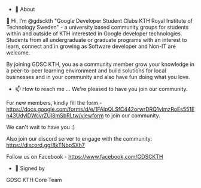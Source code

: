 <!---
- 👀 I’m interested in ...
- 🌱 I’m currently learning ...
- 💞️ I’m looking to collaborate on ...
- 📫 How to reach me ...
--->

<!---
gdsckth/gdsckth is a ✨ special ✨ repository because its `README.md` (this file) appears on your GitHub profile.
You can click the Preview link to take a look at your changes.
--->

- 💞️ About

👋 Hi, I’m @gdsckth "Google Developer Student Clubs KTH Royal Institute of Technology Sweden" - a university based community groups for students within and outside of KTH interested in Google developer technologies. Students from all undergraduate or graduate programs with an interest to learn, connect and in growing as Software developer and Non-IT are welcome. 

By joining GDSC KTH, you as a community member grow your knowledge in a peer-to-peer learning environment and build solutions for local businesses and in your community and also have fun doing what you love.


- 📫 How to reach me ...
We're pleased to have you join our community. 

For new members, kindly fill the form - https://docs.google.com/forms/d/e/1FAIpQLSfC442orwrDRQ1vImzRoEs551En43UdylDWcvrZUl8mSbRLtw/viewform to join our community. 

We can't wait to have you :)

Also join our discord server to engage with the community: https://discord.gg/8kTNbpSXh7

Follow us on Facebook - https://www.facebook.com/GDSCKTH

- 👀 Signed by

GDSC KTH Core Team
